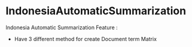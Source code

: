 # IndonesiaAutomaticSummarization
Indonesia Automatic Summarization
Feature :
<ul>
  <li>Have 3 different method for create Document term Matrix</li>
</ul>
